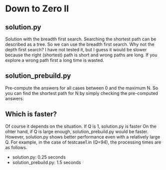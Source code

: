 # Down to Zero II

## solution.py
Solution with the breadth first search.
Searching the shortest path can be described as a tree. So we can use the breadth first search.
Why not the depth first search? I have not tested it, but I guess it would be slower because the right (shortest) path is short and wrong paths are long. If you explore a wrong path first a long time is wasted.

## solution_prebuild.py
Pre-compute the answers for all cases between 0 and the maximum N. So you can find the shortest path for N by simply checking the pre-computed answers.

## Which is faster?
Of course it depends on the situation. If Q is 1, solution.py is faster On the ohter hand, if Q is large enough, solution_prebuild.py would be faster. However, solution.py shows better performance even with a relatively large Q. For example, in the case of testcase1.in (Q=94), the processing times are as follows.
 - solution.py: 0.25 seconds
 - solution_prebuild.py: 1.5 seconds


